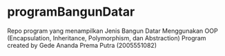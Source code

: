 # programBangunDatar

Repo program yang menampilkan Jenis Bangun Datar
Menggunakan OOP (Encapsulation, Inheritance, Polymorphism, dan Abstraction)
Program created by Gede Ananda Prema Putra (2005551082)
